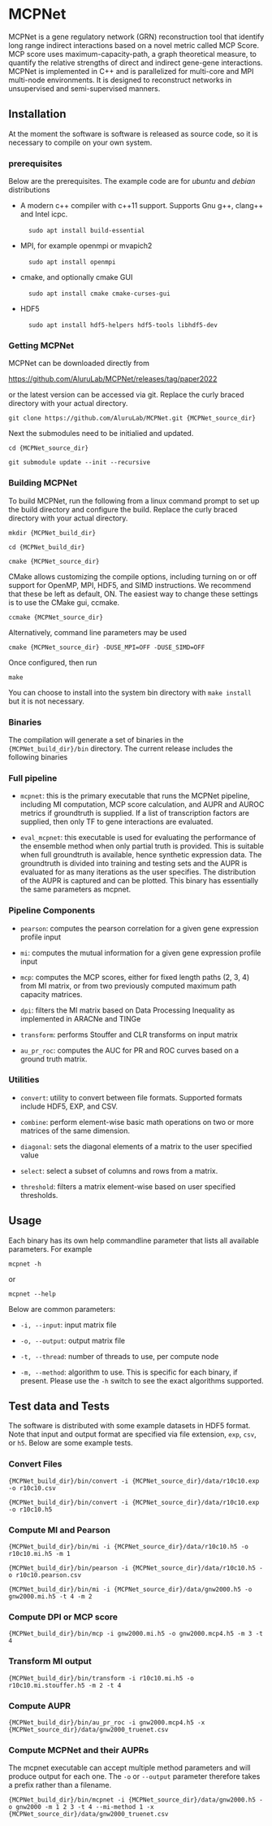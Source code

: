 # MCPNet

MCPNet is a gene regulatory network (GRN) reconstruction tool that identify long range indirect interactions based on a novel metric called MCP Score.  MCP score uses maximum-capacity-path, a graph theoretical measure, to quantify the relative strengths of direct and indirect gene-gene interactions.  MCPNet is implemented in C++ and is parallelized for multi-core and MPI multi-node environments.  It is designed to reconstruct networks in unsupervised and semi-supervised manners.

## Installation
At the moment the software is software is released as source code, so it is necessary to compile on your own system.

### prerequisites
Below are the prerequisites.  The example code are for *ubuntu* and *debian* distributions

- A modern c++ compiler with c++11 support. Supports Gnu g++, clang++ and Intel icpc.

&nbsp;&nbsp;&nbsp;&nbsp;&nbsp;&nbsp;&nbsp;&nbsp;&nbsp;&nbsp;`sudo apt install build-essential`

- MPI, for example openmpi or mvapich2

&nbsp;&nbsp;&nbsp;&nbsp;&nbsp;&nbsp;&nbsp;&nbsp;&nbsp;&nbsp;`sudo apt install openmpi`

- cmake, and optionally cmake GUI

&nbsp;&nbsp;&nbsp;&nbsp;&nbsp;&nbsp;&nbsp;&nbsp;&nbsp;&nbsp;`sudo apt install cmake cmake-curses-gui`

- HDF5

&nbsp;&nbsp;&nbsp;&nbsp;&nbsp;&nbsp;&nbsp;&nbsp;&nbsp;&nbsp;`sudo apt install hdf5-helpers hdf5-tools libhdf5-dev`


### Getting MCPNet

MCPNet can be downloaded directly from 

https://github.com/AluruLab/MCPNet/releases/tag/paper2022

or the latest version can be accessed via git.  Replace the curly braced directory with your actual directory.

`git clone https://github.com/AluruLab/MCPNet.git {MCPNet_source_dir}`

Next the submodules need to be initialied and updated.

`cd {MCPNet_source_dir}`

`git submodule update --init --recursive`


### Building MCPNet

To build MCPNet, run the following from a linux command prompt to set up the build directory and configure the build.  Replace the curly braced directory with your actual directory.   

`mkdir {MCPNet_build_dir}`

`cd {MCPNet_build_dir}`

`cmake {MCPNet_source_dir}`

CMake allows customizing the compile options, including turning on or off support for OpenMP, MPI, HDF5, and SIMD instructions.  We recommend that these be left as default, ON.   The easiest way to change these settings is to use the CMake gui, ccmake.

`ccmake {MCPNet_source_dir}`

Alternatively, command line parameters may be used

`cmake {MCPNet_source_dir} -DUSE_MPI=OFF -DUSE_SIMD=OFF`

Once configured, then run

`make`

You can choose to install into the system bin directory with `make install` but it is not necessary.

### Binaries

The compilation will generate a set of binaries in the `{MCPNet_build_dir}/bin` directory.  The current release includes the following binaries

### Full pipeline
- `mcpnet`:  this is the primary executable that runs the MCPNet pipeline, including MI computation, MCP score calculation, and AUPR and AUROC metrics if groundtruth is supplied.  If a list of transcription factors are supplied, then only TF to gene interactions are evaluated.

- `eval_mcpnet`:  this executable is used for evaluating the performance of the ensemble method when only partial truth is provided.  This is suitable when full groundtruth is available, hence synthetic expression data.  The groundtruth is divided into training and testing sets and the AUPR is evaluated for as many iterations as the user specifies.  The distribution of the AUPR is captured and can be plotted.  This binary has essentially the same parameters as mcpnet.


### Pipeline Components
- `pearson`:  computes the pearson correlation for a given gene expression profile input

- `mi`:  computes the mutual information for a given gene expression profile input

- `mcp`: computes the MCP scores, either for fixed length paths (2, 3, 4) from MI matrix, or from two previously computed maximum path capacity matrices.

- `dpi`: filters the MI matrix based on Data Processing Inequality as implemented in ARACNe and TINGe

- `transform`: performs Stouffer and CLR transforms on input matrix

- `au_pr_roc`: computes the AUC for PR and ROC curves based on a ground truth matrix.


### Utilities

- `convert`: utility to convert between file formats.  Supported formats include HDF5, EXP, and CSV.

- `combine`: perform element-wise basic math operations on two or more matrices of the same dimension.

- `diagonal`: sets the diagonal elements of a matrix to the user specified value

- `select`: select a subset of columns and rows from a matrix.

- `threshold`: filters a matrix element-wise based on user specified thresholds.


## Usage

Each binary has its own help commandline parameter that lists all available parameters. For example

`mcpnet -h`

or 

`mcpnet --help`

Below are common parameters:

- `-i, --input`:  input matrix file

- `-o, --output`:  output matrix file

- `-t, --thread`:  number of threads to use, per compute node

- `-m, --method`:  algorithm to use. This is specific for each binary, if present.  Please use the `-h` switch to see the exact algorithms supported.


## Test data and Tests

The software is distributed with some example datasets in HDF5 format. Note that input and output format are specified via file extension, `exp`, `csv`, or `h5`.  Below are some example tests.

### Convert Files

`{MCPNet_build_dir}/bin/convert -i {MCPNet_source_dir}/data/r10c10.exp -o r10c10.csv`

`{MCPNet_build_dir}/bin/convert -i {MCPNet_source_dir}/data/r10c10.exp -o r10c10.h5`

### Compute MI and Pearson

`{MCPNet_build_dir}/bin/mi -i {MCPNet_source_dir}/data/r10c10.h5 -o r10c10.mi.h5 -m 1`

`{MCPNet_build_dir}/bin/pearson -i {MCPNet_source_dir}/data/r10c10.h5 -o r10c10.pearson.csv`

`{MCPNet_build_dir}/bin/mi -i {MCPNet_source_dir}/data/gnw2000.h5 -o gnw2000.mi.h5 -t 4 -m 2`

### Compute DPI or MCP score

`{MCPNet_build_dir}/bin/mcp -i gnw2000.mi.h5 -o gnw2000.mcp4.h5 -m 3 -t 4`

### Transform MI output

`{MCPNet_build_dir}/bin/transform -i r10c10.mi.h5 -o r10c10.mi.stouffer.h5 -m 2 -t 4`

### Compute AUPR

`{MCPNet_build_dir}/bin/au_pr_roc -i gnw2000.mcp4.h5 -x {MCPNet_source_dir}/data/gnw2000_truenet.csv`

### Compute MCPNet and their AUPRs

The mcpnet executable can accept multiple method parameters and will produce output for each one.  The `-o` or `--output` parameter therefore takes a prefix rather than a filename.

`{MCPNet_build_dir}/bin/mcpnet -i {MCPNet_source_dir}/data/gnw2000.h5 -o gnw2000 -m 1 2 3 -t 4 --mi-method 1 -x {MCPNet_source_dir}/data/gnw2000_truenet.csv`
